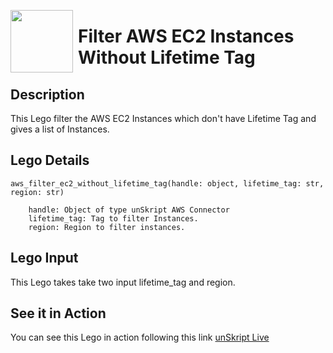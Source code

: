 [<img align="left" src="https://unskript.com/assets/favicon.png" width="100" height="100" style="padding-right: 5px">](https://unskript.com/assets/favicon.png) 
<h1>Filter AWS EC2 Instances Without Lifetime Tag </h1>

## Description
This Lego filter the AWS EC2 Instances which don't have Lifetime Tag and gives a list of Instances.


## Lego Details

    aws_filter_ec2_without_lifetime_tag(handle: object, lifetime_tag: str, region: str)

        handle: Object of type unSkript AWS Connector
        lifetime_tag: Tag to filter Instances.
        region: Region to filter instances.

## Lego Input
This Lego takes take two input lifetime_tag and region. 


## See it in Action

You can see this Lego in action following this link [unSkript Live](https://unskript.com)